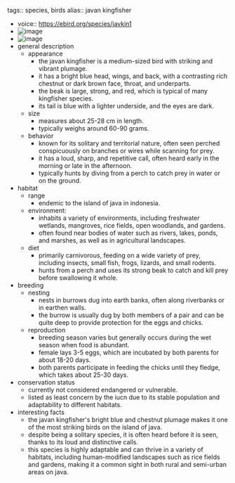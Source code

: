 tags:: species, birds
alias:: javan kingfisher

- voice:: https://ebird.org/species/javkin1
- ![image](https://ipfs.io/ipfs/QmZsZfr5pwvWJys9cZP9GjusonmCe1dsQxfEWpU8Ptj2RU)
- ![image](https://ipfs.io/ipfs/QmUNqGWst2dkMiaNgQ3tmRidHS2X83G51kZ2cWz3MUbA2L)
- general description
	- appearance
		- the javan kingfisher is a medium-sized bird with striking and vibrant plumage.
		- it has a bright blue head, wings, and back, with a contrasting rich chestnut or dark brown face, throat, and underparts.
		- the beak is large, strong, and red, which is typical of many kingfisher species.
		- its tail is blue with a lighter underside, and the eyes are dark.
	- size
		- measures about 25-28 cm in length.
		- typically weighs around 60-90 grams.
	- behavior
		- known for its solitary and territorial nature, often seen perched conspicuously on branches or wires while scanning for prey.
		- it has a loud, sharp, and repetitive call, often heard early in the morning or late in the afternoon.
		- typically hunts by diving from a perch to catch prey in water or on the ground.
- habitat
	- range
		- endemic to the island of java in indonesia.
	- environment:
		- inhabits a variety of environments, including freshwater wetlands, mangroves, rice fields, open woodlands, and gardens.
		- often found near bodies of water such as rivers, lakes, ponds, and marshes, as well as in agricultural landscapes.
	- diet
		- primarily carnivorous, feeding on a wide variety of prey, including insects, small fish, frogs, lizards, and small rodents.
		- hunts from a perch and uses its strong beak to catch and kill prey before swallowing it whole.
- breeding
	- nesting
		- nests in burrows dug into earth banks, often along riverbanks or in earthen walls.
		- the burrow is usually dug by both members of a pair and can be quite deep to provide protection for the eggs and chicks.
	- reproduction
		- breeding season varies but generally occurs during the wet season when food is abundant.
		- female lays 3-5 eggs, which are incubated by both parents for about 18-20 days.
		- both parents participate in feeding the chicks until they fledge, which takes about 25-30 days.
- conservation status
	- currently not considered endangered or vulnerable.
	- listed as least concern by the iucn due to its stable population and adaptability to different habitats.
- interesting facts
	- the javan kingfisher's bright blue and chestnut plumage makes it one of the most striking birds on the island of java.
	- despite being a solitary species, it is often heard before it is seen, thanks to its loud and distinctive calls.
	- this species is highly adaptable and can thrive in a variety of habitats, including human-modified landscapes such as rice fields and gardens, making it a common sight in both rural and semi-urban areas on java.